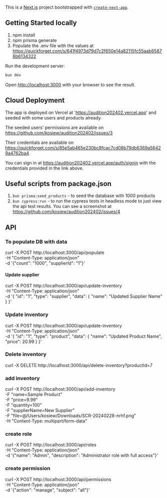 This is a [Next.js](https://nextjs.org/) project bootstrapped with [`create-next-app`](https://github.com/vercel/next.js/tree/canary/packages/create-next-app).

## Getting Started locally

1. npm install
2. npm prisma generate
3. Populate the .env file with the values at https://quickforget.com/s/641f4973d79d7c2f650e14a82115fc55aab65878b6134322


Run the development server:

```bash
bun dev
```

Open [http://localhost:3000](http://localhost:3000) with your browser to see the result.

## Cloud Deployment

The app is deployed on Vercel at 'https://audition202402.vercel.app' and seeded with some users and products already.

The seeded users' permissions are available on https://github.com/kosiew/audition202402/issues/3

Their credentials are available on 
https://quickforget.com/s/85e5ab465e230bc8fcac7cd08b79db6369a56429a4762ba4


You can sign in at https://audition202402.vercel.app/auth/signin with the credentials provided in the link above.

## Useful scripts from package.json

1. `bun prisma:seed_products` - to seed the database with 1000 products
2. `bun cypress:run` - to run the cypress tests in headless mode to just view the api test results. You can see a screenshot at https://github.com/kosiew/audition202402/issues/4



## API

### To populate DB with data

curl -X POST http://localhost:3000/api/populate \
-H "Content-Type: application/json" \
-d '{"count": "1000", "supplierId": "1"}'

#### Update supplier

curl -X POST http://localhost:3000/api/update-inventory \
-H "Content-Type: application/json" \
-d '{
"id": "1",
"type": "supplier",
"data": {
"name": "Updated Supplier Name"
}
}'

### Update inventory

curl -X POST http://localhost:3000/api/update-inventory \
-H "Content-Type: application/json" \
-d '{
"id": "1",
"type": "product",
"data": {
"name": "Updated Product Name",
"price": 20.99
}
}'

### Delete inventory

curl -X DELETE http://localhost:3000/api/delete-inventory\?productId\=7

### add inventory

curl -X POST http://localhost:3000/api/add-inventory \
-F "name=Sample Product" \
-F "price=9.99" \
-F "quantity=100" \
-F "supplierName=New Supplier" \
-F "file=@/Users/kosiew/Downloads/SCR-20240228-nrhf.png" \
-H "Content-Type: multipart/form-data"

### create role

curl -X POST http://localhost:3000/api/roles \
-H "Content-Type: application/json" \
-d '{"name": "Admin", "description": "Administrator role with full access"}'

### create permission

curl -X POST http://localhost:3000/api/permissions \
-H "Content-Type: application/json" \
-d '{"action": "manage", "subject": "all"}'
